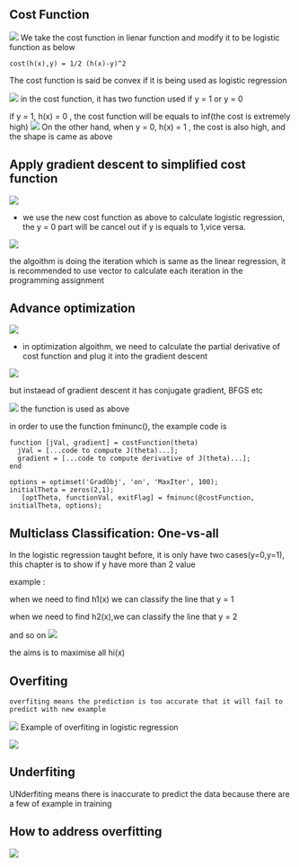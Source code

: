 ## Cost Function

![](picture/chapter3.5.png)
We take the cost function in lienar function and modify it to be logistic function as below
```
cost(h(x),y) = 1/2 (h(x)-y)^2
```
The cost function is said be convex if it is being used as logistic regression

![](picture/chapter3.6.png)
in the cost function, it has two function used if y = 1 or y = 0

if y = 1, h(x) = 0 , the cost function will be equals to inf(the cost is extremely high)
![](picture/chapter3.7.jpeg)
On the other hand, when y = 0, h(x) = 1 , the cost is also high, and the shape is came as above

## Apply gradient descent to simplified cost function

![](picture/chapter3.9.png)

- we use the new cost function as above to calculate logistic regression, the y = 0 part will be cancel out if y is equals to 1,vice versa.

![](picture/chapter3_10.png)

the algoithm is doing the iteration which is same as the linear regression, it is recommended to use vector to calculate each iteration in the programming assignment

## Advance optimization


![](picture/chapter3.11.png)

- in optimization algoithm, we need to calculate the partial derivative of cost function
and plug it into the gradient descent


![](picture/chapter3_12.png)

but instaead of gradient descent 
it has conjugate gradient, BFGS etc 

![](picture/chapter3_14.png)
the function is used as above

in order to use the function fminunc(), the example code is
```
function [jVal, gradient] = costFunction(theta)
  jVal = [...code to compute J(theta)...];
  gradient = [...code to compute derivative of J(theta)...];
end

options = optimset('GradObj', 'on', 'MaxIter', 100);
initialTheta = zeros(2,1);
   [optTheta, functionVal, exitFlag] = fminunc(@costFunction, initialTheta, options);
```

## Multiclass Classification: One-vs-all
In the logistic regression taught before, it is only have two cases(y=0,y=1), this chapter is to show if y have more than 2 value

example :

when we need to find h1(x) we can classify the line that y = 1

when we need to find h2(x),we can classify the line that y = 2
 
 and so on
![](picture/chapter3_15.png)

the aims is to maximise all hi(x)

## Overfiting
```
overfiting means the prediction is too accurate that it will fail to predict with new example
```
![](picture/chapter3_17.jpeg)
Example of overfiting in logistic regression

![](picture/chaper3_18.jpeg)

## Underfiting
UNderfiting means there is inaccurate to predict the data because there are a few of example in training
## How to address overfitting
![](picture/ch3_19.jpeg)